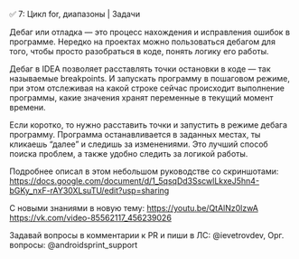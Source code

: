 ✅ 7: Цикл for, диапазоны | Задачи

Дебаг или отладка — это процесс нахождения и исправления ошибок в программе. Нередко на проектах можно пользоваться
дебагом для того, чтобы просто разобраться в коде, понять логику его работы.

Дебаг в IDEA позволяет расставлять точки остановки в коде — так называемые breakpoints. И запускать программу в
пошаговом режиме, при этом отслеживая на какой строке сейчас происходит выполнение программы, какие значения хранят
переменные в текущий момент времени.

Если коротко, то нужно расставить точки и запустить в режиме дебага программу. Программа останавливается в заданных
местах, ты кликаешь “далее” и следишь за изменениями. Это лучший способ поиска проблем, а также удобно следить за
логикой работы.

Подробнее описал в этом небольшом руководстве со
скриншотами: https://docs.google.com/document/d/1_5qsqDd3SscwlLkxeJ5hn4-bGKy_nxF-rAY30XLsuTU/edit?usp=sharing

С новыми знаниями в новую тему:
https://youtu.be/QtAlNz0lzwA
https://vk.com/video-85562117_456239026

Задавай вопросы в комментарии к PR и пиши в ЛС:
@ievetrovdev, Орг. вопросы: @androidsprint_support